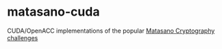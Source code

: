 # matasano-cuda
CUDA/OpenACC implementations of the popular [Matasano Cryptography challenges](http://cryptopals.com/)
